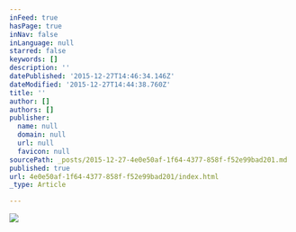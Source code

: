 ```yaml
---
inFeed: true
hasPage: true
inNav: false
inLanguage: null
starred: false
keywords: []
description: ''
datePublished: '2015-12-27T14:46:34.146Z'
dateModified: '2015-12-27T14:44:38.760Z'
title: ''
author: []
authors: []
publisher:
  name: null
  domain: null
  url: null
  favicon: null
sourcePath: _posts/2015-12-27-4e0e50af-1f64-4377-858f-f52e99bad201.md
published: true
url: 4e0e50af-1f64-4377-858f-f52e99bad201/index.html
_type: Article

---
```

![](https://the-grid-user-content.s3-us-west-2.amazonaws.com/59f9543a-46a1-41d4-b368-7c47ebe077ff.jpg)